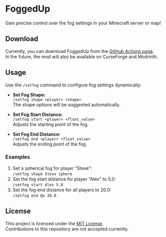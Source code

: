 # FoggedUp

Gain precise control over the fog settings in your Minecraft server or map!

## Download

Currently, you can download FoggedUp from the [GitHub Actions page](https://github.com/RaydanOMGr/FoggedUp/actions).  
In the future, the mod will also be available on CurseForge and Modrinth.

## Usage

Use the `/setfog` command to configure fog settings dynamically:

- **Set Fog Shape:**  
  `/setfog shape <player> <shape>`  
  The shape options will be suggested automatically.

- **Set Fog Start Distance:**  
  `/setfog start <player> <float_value>`  
  Adjusts the starting point of the fog.

- **Set Fog End Distance:**  
  `/setfog end <player> <float_value>`  
  Adjusts the ending point of the fog.

### Examples
1. Set a spherical fog for player "Steve":  
   `/setfog shape Steve sphere`
2. Set the fog start distance for player "Alex" to 5.0:  
   `/setfog start Alex 5.0`
3. Set the fog end distance for all players to 20.0:  
   `/setfog end @a 20.0`

## License

This project is licensed under the [MIT License](https://opensource.org/licenses/MIT).  
Contributions to this repository are not accepted currently.